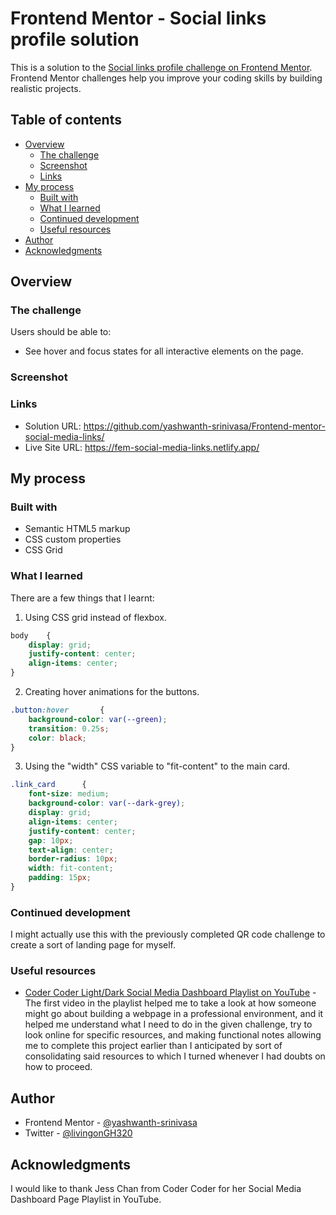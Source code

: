 # Frontend Mentor - Social links profile solution

This is a solution to the [Social links profile challenge on Frontend Mentor](https://www.frontendmentor.io/challenges/social-links-profile-UG32l9m6dQ). Frontend Mentor challenges help you improve your coding skills by building realistic projects.

## Table of contents

- [Overview](#overview)
  - [The challenge](#the-challenge)
  - [Screenshot](#screenshot)
  - [Links](#links)
- [My process](#my-process)
  - [Built with](#built-with)
  - [What I learned](#what-i-learned)
  - [Continued development](#continued-development)
  - [Useful resources](#useful-resources)
- [Author](#author)
- [Acknowledgments](#acknowledgments)

## Overview

### The challenge

Users should be able to:

- See hover and focus states for all interactive elements on the page.

### Screenshot


### Links

- Solution URL: https://github.com/yashwanth-srinivasa/Frontend-mentor-social-media-links/
- Live Site URL: https://fem-social-media-links.netlify.app/

## My process

### Built with

- Semantic HTML5 markup
- CSS custom properties
- CSS Grid

### What I learned

There are a few things that I learnt:

1. Using CSS grid instead of flexbox.

```css
body    {
    display: grid;
    justify-content: center;
    align-items: center;
}
```

2. Creating hover animations for the buttons.

```css
.button:hover       {
    background-color: var(--green);
    transition: 0.25s;
    color: black;
}
```

3. Using the "width" CSS variable to "fit-content" to the main card.

```css
.link_card      {
    font-size: medium;
    background-color: var(--dark-grey);
    display: grid;
    align-items: center;
    justify-content: center;
    gap: 10px;
    text-align: center;
    border-radius: 10px;
    width: fit-content;
    padding: 15px;
}
```

### Continued development

I might actually use this with the previously completed QR code challenge to create a sort of landing page for myself.

### Useful resources

- [Coder Coder Light/Dark Social Media Dashboard Playlist on YouTube](https://www.youtube.com/watch?v=iL4irerdGdU&list=PLUWqFDiirlsu5az5EIyxe8ZddyNO_kDuP) - The first video in the playlist helped me to take a look at how someone might go about building a webpage in a professional environment, and it helped me understand what I need to do in the given challenge, try to look online for specific resources, and making functional notes allowing me to complete this project earlier than I anticipated by sort of consolidating said resources to which I turned whenever I had doubts on how to proceed.

## Author

- Frontend Mentor - [@yashwanth-srinivasa](https://www.frontendmentor.io/profile/yashwanth-srinivasa)
- Twitter - [@livingonGH320](https://www.twitter.com/livingonGH320)


## Acknowledgments

I would like to thank Jess Chan from Coder Coder for her Social Media Dashboard Page Playlist in YouTube.
